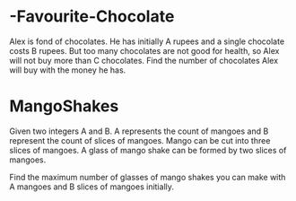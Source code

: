 # -Favourite-Chocolate
Alex is fond of chocolates. He has initially A rupees and a single chocolate costs B rupees.  But too many chocolates are not good for health, so Alex will not buy more than C chocolates.  Find the number of chocolates Alex will buy with the money he has.
# MangoShakes
Given two integers A and B. A represents the count of mangoes and B represent the count of slices of mangoes. Mango can be cut into three slices of mangoes. A glass of mango shake can be formed by two slices of mangoes.

Find the maximum number of glasses of mango shakes you can make with A mangoes and B slices of mangoes initially.


